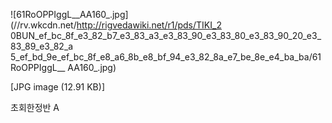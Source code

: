![61RoOPPIggL__AA160_.jpg](//rv.wkcdn.net/http://rigvedawiki.net/r1/pds/TIKI_2
0BUN_ef_bc_8f_e3_82_b7_e3_83_a3_e3_83_90_e3_83_80_e3_83_90_20_e3_83_89_e3_82_a
5_ef_bd_9e_ef_bc_8f_e8_a6_8b_e8_bf_94_e3_82_8a_e7_be_8e_e4_ba_ba/61RoOPPIggL__
AA160_.jpg)

[JPG image (12.91 KB)]

  
초회한정반 A

